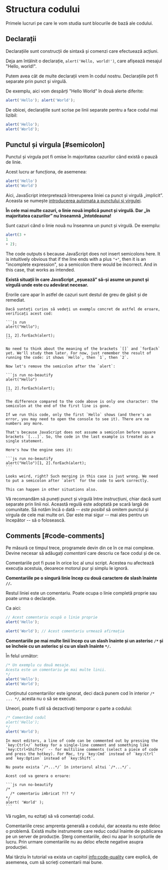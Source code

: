 # Structura codului

Primele lucruri pe care le vom studia sunt blocurile de bază ale codului.

## Declarații

Declarațiile sunt construcții de sintaxă și comenzi care efectuează acțiuni.

Deja am întâlnit o declarație, `alert('Hello, world!')`, care afișează mesajul "Hello, world!".

Putem avea cât de multe declarații vrem în codul nostru. Declarațiile pot fi separate prin punct și virgulă.

De exemplu, aici vom despărți "Hello World" în două alerte diferite:

```js run no-beautify
alert('Hello'); alert('World');
```

De obicei, declarațiile sunt scrise pe linii separate pentru a face codul mai lizibil:

```js run no-beautify
alert('Hello');
alert('World');
```

## Punctul și virgula [#semicolon]

Punctul și virgula pot fi omise în majoritatea cazurilor când există o pauză de linie.

Acest lucru ar funcționa, de asemenea:

```js run no-beautify
alert('Hello')
alert('World')
```

Aici, JavaScript interpretează întreruperea liniei ca punct și virgulă „implicit”. Aceasta se numește [introducerea automata a punctului și virgulei](https://tc39.github.io/ecma262/#sec-automatic-semicolon-insertion).

**În cele mai multe cazuri, o linie nouă implică punct și virgulă. Dar „în majoritatea cazurilor” nu înseamnă „întotdeauna!**

Sunt cazuri când o linie nouă nu înseamna un punct și virgulă. De exemplu:

```js run no-beautify
alert(3 +
1
+ 2);
```


The code outputs `6` because JavaScript does not insert semicolons here. It is intuitively obvious that if the line ends with a plus `"+"`, then it is an "incomplete expression", so a semicolon there would be incorrect. And in this case, that works as intended.

**Există situații în care JavaScript „eșuează” să-și asume un punct și virgulă unde este cu adevărat necesar.**

Erorile care apar în astfel de cazuri sunt destul de greu de găsit și de remediat.

````smart header="Exemplu de eroare"
Dacă sunteți curios să vedeți un exemplu concret de astfel de eroare, verificați acest cod:

```js run
alert("Hello");

[1, 2].forEach(alert);
```

No need to think about the meaning of the brackets `[]` and `forEach` yet. We'll study them later. For now, just remember the result of running the code: it shows `Hello`, then `1`, then `2`.

Now let's remove the semicolon after the `alert`:

```js run no-beautify
alert("Hello")

[1, 2].forEach(alert);
```

The difference compared to the code above is only one character: the semicolon at the end of the first line is gone.

If we run this code, only the first `Hello` shows (and there's an error, you may need to open the console to see it). There are no numbers any more.

That's because JavaScript does not assume a semicolon before square brackets `[...]`. So, the code in the last example is treated as a single statement.

Here's how the engine sees it:

```js run no-beautify
alert("Hello")[1, 2].forEach(alert);
```

Looks weird, right? Such merging in this case is just wrong. We need to put a semicolon after `alert` for the code to work correctly.

This can happen in other situations also.

````

Vă recomandăm să puneți punct și virgulă între instrucțiuni, chiar dacă sunt separate prin linii noi. Această regulă este adoptată pe scară largă de comunitate. Să notăm încă o dată -- *este posibil* să omitem punctul și virgula de cele mai multe ori. Dar este mai sigur -- mai ales pentru un începător -- să o folosească.


## Comments [#code-comments]


Pe măsură ce timpul trece, programele devin din ce în ce mai complexe. Devine necesar să adăugați *comentarii* care descriu ce face codul și de ce.

Comentariile pot fi puse în orice loc al unui script. Acestea nu afectează execuția acestuia, deoarece motorul pur și simplu le ignoră.

**Comentariile pe o singură linie încep cu două caractere de slash înainte `//`.**

Restul liniei este un comentariu. Poate ocupa o linie completă proprie sau poate urma o declarație.

Ca aici:
```js run
// Acest comentariu ocupă o linie proprie
alert('Hello');

alert('World'); // Acest comentariu urmează afirmația
```

**Comentariile pe mai multe linii încep cu un slash înainte și un asterisc <code>/&#42;</code> și se încheie cu un asterisc și cu un slash înainte <code>&#42;/</code>.**

În felul următor:

```js run
/* Un exemplu cu două mesaje.
Acesta este un comentariu pe mai multe linii.
*/
alert('Hello');
alert('World');
```

Conținutul comentariilor este ignorat, deci dacă punem cod în interior <code>/&#42; ... &#42;/</code>, acesta nu o să se execute.

Uneori, poate fi util să dezactivați temporar o parte a codului:

```js run
/* Comentând codul
alert('Hello');
*/
alert('World');
```


```smart header="Use hotkeys!"
In most editors, a line of code can be commented out by pressing the `key:Ctrl+/` hotkey for a single-line comment and something like `key:Ctrl+Shift+/` -- for multiline comments (select a piece of code and press the hotkey). For Mac, try `key:Cmd` instead of `key:Ctrl` and `key:Option` instead of `key:Shift`.
```

````warn header="Comentariile imbricate nu sunt suportate!"
Nu poate exista `/*...*/` în interiorul altui `/*...*/`.

Acest cod va genera o eroare:

```js run no-beautify
/*
  /* comentariu imbricat ?!? */
*/
alert( 'World' );
```
````

Vă rugăm, nu ezitați să vă comentați codul.

Comentariile cresc amprenta generală a codului, dar aceasta nu este deloc o problemă. Există multe instrumente care reduc codul înainte de publicarea pe un server de producție. Șterg comentariile, deci nu apar în scripturile de lucru. Prin urmare comentariile nu au deloc efecte negative asupra producției.

Mai târziu în tutorial va exista un capitol  <info:code-quality> care explică, de asemenea, cum să scrieți comentarii mai bune.
